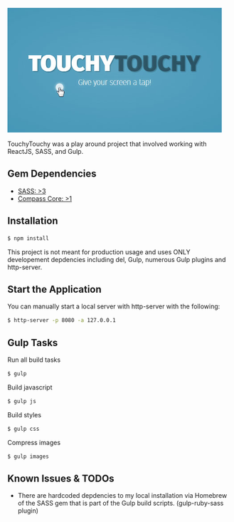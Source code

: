 ![alt tag](touchytouchy-preview.jpg)

TouchyTouchy was a play around project that involved working with ReactJS, SASS, and Gulp.

## Gem Dependencies
- [SASS: >3](https://rubygems.org/gems/sass/versions/3.4.13)
- [Compass Core: >1](https://rubygems.org/gems/compass-core/versions/1.0.3)

## Installation

```sh
$ npm install
```

This project is not meant for production usage and uses ONLY developement depdencies including del, Gulp, numerous Gulp plugins and http-server.

## Start the Application

You can manually start a local server with http-server with the following:
```sh
$ http-server -p 8080 -a 127.0.0.1
```

## Gulp Tasks

Run all build tasks
```sh
$ gulp
```

Build javascript
```sh
$ gulp js
```

Build styles
```sh
$ gulp css
```

Compress images
```sh
$ gulp images
```

## Known Issues & TODOs
- There are hardcoded depdencies to my local installation via Homebrew of the SASS gem that is part of the Gulp build scripts. (gulp-ruby-sass plugin)

[Dan DiGangi]:http://dandigangi.me/